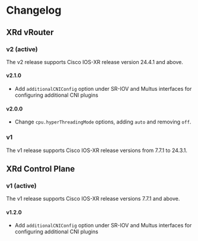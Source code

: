 # Changelog

## XRd vRouter

### v2 (active)

The v2 release supports Cisco IOS-XR release version 24.4.1 and above.

#### v2.1.0

- Add `additionalCNIConfig` option under SR-IOV and Multus interfaces for configuring additional CNI plugins

#### v2.0.0

- Change `cpu.hyperThreadingMode` options, adding `auto` and removing `off`.

### v1

The v1 release supports Cisco IOS-XR release versions from 7.7.1 to 24.3.1.

## XRd Control Plane

### v1 (active)

The v1 release supports Cisco IOS-XR release versions 7.7.1 and above.

#### v1.2.0

- Add `additionalCNIConfig` option under SR-IOV and Multus interfaces for configuring additional CNI plugins